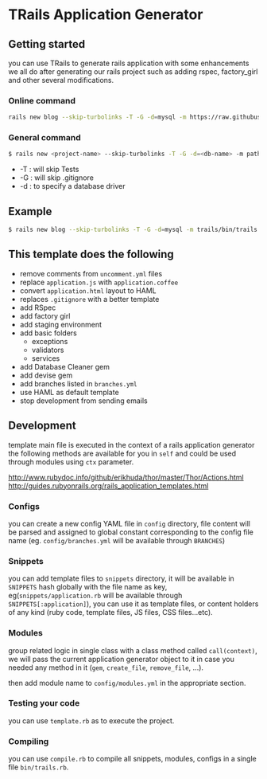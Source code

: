 # TRails Application Generator

## Getting started

you can use TRails to generate rails application with some enhancements we
all do after generating our rails project such as adding rspec, factory_girl
and other several modifications.

### Online command

```bash
rails new blog --skip-turbolinks -T -G -d=mysql -m https://raw.githubusercontent.com/RobustaStudio/trails/master/bin/trails.rb
```

### General command

```bash
$ rails new <project-name> --skip-turbolinks -T -G -d=<db-name> -m path/to/bin/trails.rb
```

* -T : will skip Tests
* -G : will skip .gitignore
* -d : to specify a database driver

## Example

```bash
$ rails new blog --skip-turbolinks -T -G -d=mysql -m trails/bin/trails.rb
```

## This template does the following

* remove comments from `uncomment.yml` files
* replace `application.js` with `application.coffee`
* convert `application.html` layout to HAML
* replaces `.gitignore` with a better template
* add RSpec
* add factory girl
* add staging environment
* add basic folders
	* exceptions
	* validators
  * services
* add Database Cleaner gem
* add devise gem
* add branches listed in `branches.yml`
* use HAML as default template
* stop development from sending emails

## Development

template main file is executed in the context of a rails application generator
the following methods are available for you in `self` and could be used through
modules using `ctx` parameter.

http://www.rubydoc.info/github/erikhuda/thor/master/Thor/Actions.html
http://guides.rubyonrails.org/rails_application_templates.html

### Configs

you can create a new config YAML file in `config` directory, file content will be parsed and assigned to global constant corresponding to the config file name (eg. `config/branches.yml` will be available through `BRANCHES`)

### Snippets
you can add template files to `snippets` directory, it will be available
in `SNIPPETS` hash globally with the file name as key, eg(`snippets/application.rb` will be available through `SNIPPETS[:application]`), you can use it as template files, or content holders of any kind (ruby code, template files, JS files, CSS files...etc).

### Modules
group related logic in single class with a class method called `call(context)`, we will pass the current application generator object to
it in case you needed any method in it (`gem`, `create_file`, `remove_file`, ...).

then add module name to `config/modules.yml` in the appropriate section.

### Testing your code

you can use `template.rb` as to execute the project.

### Compiling

you can use `compile.rb` to compile all snippets, modules, configs in a single file `bin/trails.rb`.
